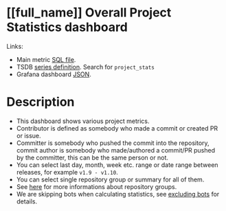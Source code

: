 <h1 id="kubernetes-dashboard">[[full_name]] Overall Project Statistics dashboard</h1>
<p>Links:</p>
<ul>
<li>Main metric <a href="https://github.com/cncf/devstats/blob/master/metrics/shared/project_stats.sql" target="_blank">SQL file</a>.</li>
<li>TSDB <a href="https://github.com/cncf/devstats/blob/master/metrics/kubernetes/metrics.yaml" target="_blank">series definition</a>. Search for <code>project_stats</code></li>
<li>Grafana dashboard <a href="https://github.com/cncf/devstats/blob/master/grafana/dashboards/kubernetes/overall-project-statistics.json" target="_blank">JSON</a>.</li>
</ul>
<h1 id="description">Description</h1>
<ul>
<li>This dashboard shows various project metrics.</li>
<li>Contributor is defined as somebody who made a commit or created PR or issue.</li>
<li>Committer is somebody who pushed the commit into the repository, commit author is somebody who made/authored a commit/PR pushed by the committer, this can be the same person or not.</li>
<li>You can select last day, month, week etc. range or date range between releases, for example <code>v1.9 - v1.10</code>.</li>
<li>You can select single repository group or summary for all of them.</li>
<li>See <a href="https://github.com/cncf/devstats/blob/master/docs/repository_groups.md" target="_blank">here</a> for more informations about repository groups.</li>
<li>We are skipping bots when calculating statistics, see <a href="https://github.com/cncf/devstats/blob/master/docs/excluding_bots.md" target="_blank">excluding bots</a> for details.</li>
</ul>
